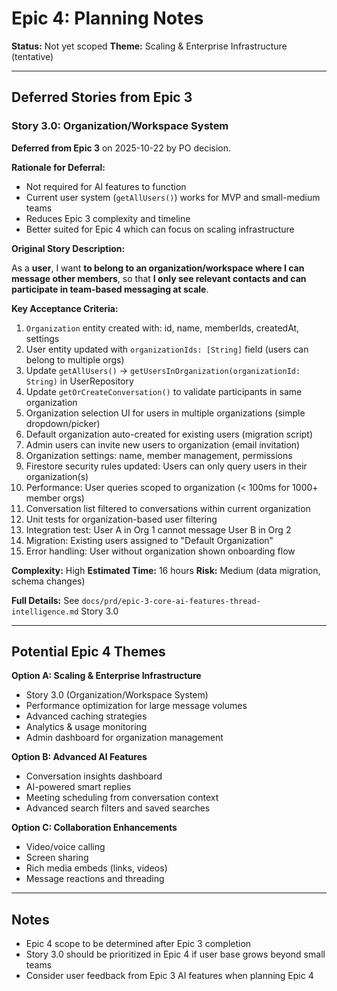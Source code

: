 # Epic 4: Planning Notes

**Status:** Not yet scoped
**Theme:** Scaling & Enterprise Infrastructure (tentative)

---

## Deferred Stories from Epic 3

### Story 3.0: Organization/Workspace System

**Deferred from Epic 3** on 2025-10-22 by PO decision.

**Rationale for Deferral:**
- Not required for AI features to function
- Current user system (`getAllUsers()`) works for MVP and small-medium teams
- Reduces Epic 3 complexity and timeline
- Better suited for Epic 4 which can focus on scaling infrastructure

**Original Story Description:**

As a **user**,
I want **to belong to an organization/workspace where I can message other members**,
so that **I only see relevant contacts and can participate in team-based messaging at scale**.

**Key Acceptance Criteria:**
1. `Organization` entity created with: id, name, memberIds, createdAt, settings
2. User entity updated with `organizationIds: [String]` field (users can belong to multiple orgs)
3. Update `getAllUsers()` → `getUsersInOrganization(organizationId: String)` in UserRepository
4. Update `getOrCreateConversation()` to validate participants in same organization
5. Organization selection UI for users in multiple organizations (simple dropdown/picker)
6. Default organization auto-created for existing users (migration script)
7. Admin users can invite new users to organization (email invitation)
8. Organization settings: name, member management, permissions
9. Firestore security rules updated: Users can only query users in their organization(s)
10. Performance: User queries scoped to organization (< 100ms for 1000+ member orgs)
11. Conversation list filtered to conversations within current organization
12. Unit tests for organization-based user filtering
13. Integration test: User A in Org 1 cannot message User B in Org 2
14. Migration: Existing users assigned to "Default Organization"
15. Error handling: User without organization shown onboarding flow

**Complexity:** High
**Estimated Time:** 16 hours
**Risk:** Medium (data migration, schema changes)

**Full Details:** See `docs/prd/epic-3-core-ai-features-thread-intelligence.md` Story 3.0

---

## Potential Epic 4 Themes

**Option A: Scaling & Enterprise Infrastructure**
- Story 3.0 (Organization/Workspace System)
- Performance optimization for large message volumes
- Advanced caching strategies
- Analytics & usage monitoring
- Admin dashboard for organization management

**Option B: Advanced AI Features**
- Conversation insights dashboard
- AI-powered smart replies
- Meeting scheduling from conversation context
- Advanced search filters and saved searches

**Option C: Collaboration Enhancements**
- Video/voice calling
- Screen sharing
- Rich media embeds (links, videos)
- Message reactions and threading

---

## Notes

- Epic 4 scope to be determined after Epic 3 completion
- Story 3.0 should be prioritized in Epic 4 if user base grows beyond small teams
- Consider user feedback from Epic 3 AI features when planning Epic 4
